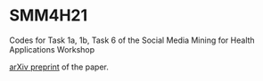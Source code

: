 # SMM4H21
Codes for Task 1a, 1b, Task 6 of the Social Media Mining for Health Applications Workshop

[arXiv preprint](https://arxiv.org/abs/2104.07367) of the paper.
